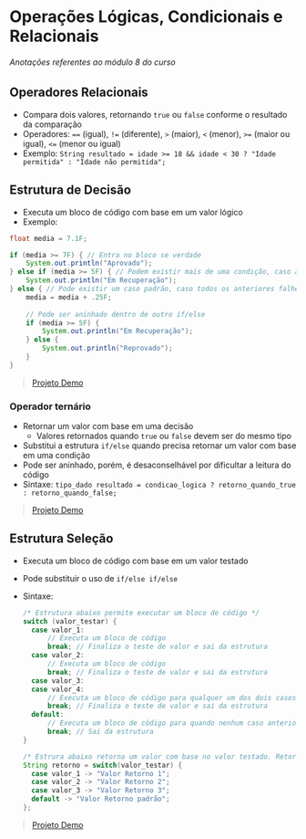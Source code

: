 # Operações Lógicas, Condicionais e Relacionais

###### _Anotações referentes ao módulo 8 do curso_

## Operadores Relacionais

- Compara dois valores, retornando `true` ou `false` conforme o resultado da comparação
- Operadores: `==` (igual), `!=` (diferente), `>` (maior), `<` (menor), `>=` (maior ou igual), `<=` (menor ou igual)
- Exemplo: `String resultado = idade >= 18 && idade < 30 ? "Idade permitida" : "Idade não permitida";`

## Estrutura de Decisão

- Executa um bloco de código com base em um valor lógico
- Exemplo:

~~~java
float media = 7.1F;

if (media >= 7F) { // Entra no bloco se verdade
    System.out.println("Aprovado");    
} else if (media >= 5F) { // Podem existir mais de uma condição, caso a anterior falhe
    System.out.println("Em Recuperação");
} else { // Pode existir um caso padrão, caso todos os anteriores falhe
    media = media + .25F;
    
    // Pode ser aninhado dentro de outro if/else
    if (media >= 5F) {
        System.out.println("Em Recuperação");
    } else {
        System.out.println("Reprovado");
    }
}
~~~

> [Projeto Demo](https://github.com/tiagopgu/java-web-full-stack-spring-boot-rest-api/blob/74cdec436f423520b8a8933aea810158b5172a39/MD8/Demo/src/Inicio.java#L5)

### Operador ternário

- Retornar um valor com base em uma decisão
  - Valores retornados quando `true` ou `false` devem ser do mesmo tipo
- Substitui a estrutura `if/else` quando precisa retornar um valor com base em uma condição
- Pode ser aninhado, porém, é desaconselhável por dificultar a leitura do código
- Sintaxe: `tipo_dado resultado = condicao_logica ? retorno_quando_true : retorno_quando_false;`

> [Projeto Demo](https://github.com/tiagopgu/java-web-full-stack-spring-boot-rest-api/blob/454fb1878aad516a7784992d1f4e666da79fbd38/MD8/Demo/src/Inicio.java#L7)

## Estrutura Seleção

- Executa um bloco de código com base em um valor testado
- Pode substituir o uso de `if/else if/else`
- Sintaxe:

  ~~~java
  /* Estrutura abaixo permite executar um bloco de código */
  switch (valor_testar) {
    case valor_1:
        // Executa um bloco de código
        break; // Finaliza o teste de valor e sai da estrutura
    case valor_2:
        // Executa um bloco de código
        break; // Finaliza o teste de valor e sai da estrutura
    case valor_3:
    case valor_4:
        // Executa um bloco de código para qualquer um dos dois casos anteriores
        break; // Finaliza o teste de valor e sai da estrutura
    default:
        // Executa um bloco de código para quando nenhum caso anterior corresponder ao valor
        break; // Sai da estrutura
  }
  
  /* Estrura abaixo retorna um valor com base no valor testado. Retorno deve ser do mesmo tipo*/
  String retorno = switch(valor_testar) {
    case valor_1 -> "Valor Retorno 1";
    case valor_2 -> "Valor Retorno 2";
    case valor_3 -> "Valor Retorno 3";
    default -> "Valor Retorno padrão";
  };
  ~~~

> [Projeto Demo](https://github.com/tiagopgu/java-web-full-stack-spring-boot-rest-api/blob/120f70818852728443f984ccbf81a79395d17da3/MD8/Demo/src/Inicio.java#L11)